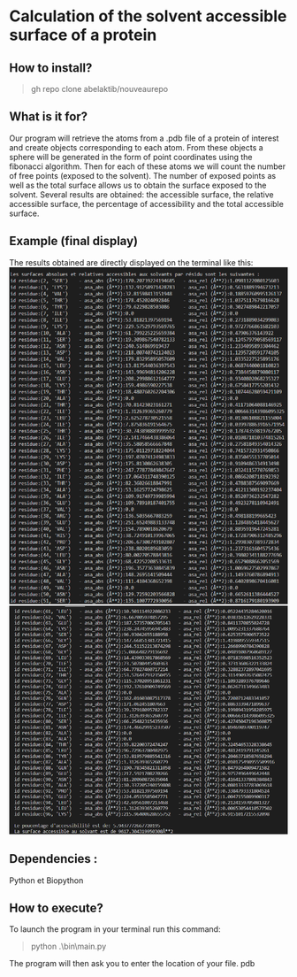 # Calculation of the solvent accessible surface of a protein
## How to install?
> gh repo clone abelaktib/nouveaurepo
## What is it for?
Our program will retrieve the atoms from a .pdb file of a protein of interest and create objects corresponding to each atom.
From these objects a sphere will be generated in the form of point coordinates using the fibonacci algorithm. Then for each of these atoms we will count the number of free points (exposed to the solvent).
The number of exposed points as well as the total surface allows us to obtain the surface exposed to the solvent.
Several results are obtained: the accessible surface, the relative accessible surface, the percentage of accessibility and the total accessible surface.

## Example (final display)
The results obtained are directly displayed on the terminal like this:
![Comme ceci](results/1.png)
![ :](results/2.png)


## Dependencies :
 Python et Biopython

## How to execute?
To launch the program in your terminal run this command:
> python .\bin\main.py

The program will then ask you to enter the location of your file. pdb



